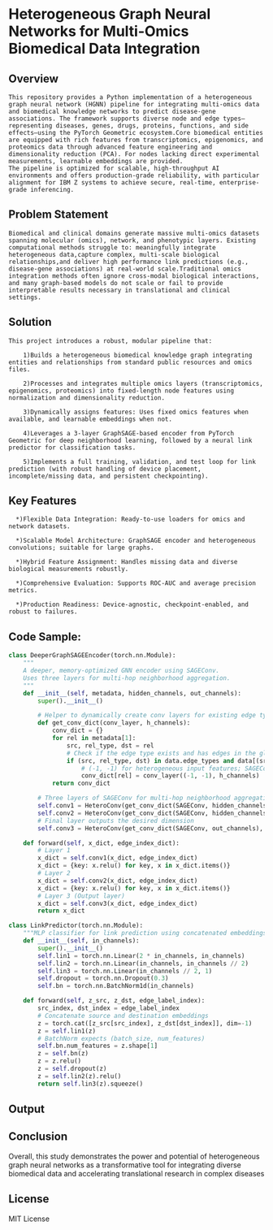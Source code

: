 # Heterogeneous Graph Neural Networks for Multi-Omics Biomedical Data Integration
## Overview
    This repository provides a Python implementation of a heterogeneous graph neural network (HGNN) pipeline for integrating multi-omics data and biomedical knowledge networks to predict disease-gene associations. The framework supports diverse node and edge types—representing diseases, genes, drugs, proteins, functions, and side effects—using the PyTorch Geometric ecosystem.Core biomedical entities are equipped with rich features from transcriptomics, epigenomics, and proteomics data through advanced feature engineering and dimensionality reduction (PCA). For nodes lacking direct experimental measurements, learnable embeddings are provided.
    The pipeline is optimized for scalable, high-throughput AI environments and offers production-grade reliability, with particular alignment for IBM Z systems to achieve secure, real-time, enterprise-grade inferencing.

## Problem Statement
    Biomedical and clinical domains generate massive multi-omics datasets spanning molecular (omics), network, and phenotypic layers. Existing computational methods struggle to: meaningfully integrate heterogeneous data,capture complex, multi-scale biological relationships,and deliver high performance link predictions (e.g., disease-gene associations) at real-world scale.Traditional omics integration methods often ignore cross-modal biological interactions, and many graph-based models do not scale or fail to provide interpretable results necessary in translational and clinical settings.

## Solution
    This project introduces a robust, modular pipeline that:

        1)Builds a heterogeneous biomedical knowledge graph integrating entities and relationships from standard public resources and omics files.

        2)Processes and integrates multiple omics layers (transcriptomics, epigenomics, proteomics) into fixed-length node features using normalization and dimensionality reduction.

        3)Dynamically assigns features: Uses fixed omics features when available, and learnable embeddings when not.

        4)Leverages a 3-layer GraphSAGE-based encoder from PyTorch Geometric for deep neighborhood learning, followed by a neural link predictor for classification tasks.
        
        5)Implements a full training, validation, and test loop for link prediction (with robust handling of device placement, incomplete/missing data, and persistent checkpointing).

## Key Features
      *)Flexible Data Integration: Ready-to-use loaders for omics and network datasets.

      *)Scalable Model Architecture: GraphSAGE encoder and heterogeneous convolutions; suitable for large graphs.

      *)Hybrid Feature Assignment: Handles missing data and diverse biological measurements robustly.

      *)Comprehensive Evaluation: Supports ROC-AUC and average precision metrics.

      *)Production Readiness: Device-agnostic, checkpoint-enabled, and robust to failures.

## Code Sample:
```py
class DeeperGraphSAGEEncoder(torch.nn.Module):
    """
    A deeper, memory-optimized GNN encoder using SAGEConv.
    Uses three layers for multi-hop neighborhood aggregation.
    """
    def __init__(self, metadata, hidden_channels, out_channels):
        super().__init__()

        # Helper to dynamically create conv layers for existing edge types
        def get_conv_dict(conv_layer, h_channels):
            conv_dict = {}
            for rel in metadata[1]:
                src, rel_type, dst = rel
                # Check if the edge type exists and has edges in the global 'data' object
                if (src, rel_type, dst) in data.edge_types and data[(src, rel_type, dst)].edge_index.numel() > 0:
                    # (-1, -1) for heterogeneous input features; SAGEConv uses mean aggregation by default
                    conv_dict[rel] = conv_layer((-1, -1), h_channels)
            return conv_dict

        # Three layers of SAGEConv for multi-hop neighborhood aggregation
        self.conv1 = HeteroConv(get_conv_dict(SAGEConv, hidden_channels), aggr='sum')
        self.conv2 = HeteroConv(get_conv_dict(SAGEConv, hidden_channels), aggr='sum')
        # Final layer outputs the desired dimension
        self.conv3 = HeteroConv(get_conv_dict(SAGEConv, out_channels), aggr='sum')

    def forward(self, x_dict, edge_index_dict):
        # Layer 1
        x_dict = self.conv1(x_dict, edge_index_dict)
        x_dict = {key: x.relu() for key, x in x_dict.items()}
        # Layer 2
        x_dict = self.conv2(x_dict, edge_index_dict)
        x_dict = {key: x.relu() for key, x in x_dict.items()}
        # Layer 3 (Output layer)
        x_dict = self.conv3(x_dict, edge_index_dict)
        return x_dict

class LinkPredictor(torch.nn.Module):
    """MLP classifier for link prediction using concatenated embeddings."""
    def __init__(self, in_channels):
        super().__init__()
        self.lin1 = torch.nn.Linear(2 * in_channels, in_channels)
        self.lin2 = torch.nn.Linear(in_channels, in_channels // 2)
        self.lin3 = torch.nn.Linear(in_channels // 2, 1)
        self.dropout = torch.nn.Dropout(0.3)
        self.bn = torch.nn.BatchNorm1d(in_channels)

    def forward(self, z_src, z_dst, edge_label_index):
        src_index, dst_index = edge_label_index
        # Concatenate source and destination embeddings
        z = torch.cat([z_src[src_index], z_dst[dst_index]], dim=-1)
        z = self.lin1(z)
        # BatchNorm expects (batch_size, num_features)
        self.bn.num_features = z.shape[1]
        z = self.bn(z)
        z = z.relu()
        z = self.dropout(z)
        z = self.lin2(z).relu()
        return self.lin3(z).squeeze()
```

## Output


## Conclusion
  Overall, this study demonstrates the power and potential of heterogeneous graph neural networks as a transformative tool for integrating diverse biomedical data and accelerating translational research in complex diseases
## License
  MIT License
